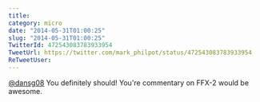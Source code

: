 ```yaml
---
title: 
category: micro
date: "2014-05-31T01:00:25"
slug: "2014-05-31T01:00:25"
TwitterId: 472543083783933954
TweetUrl: https://twitter.com/mark_philpot/status/472543083783933954
ReTweetUser: 
---
```


[@dansg08](https://twitter.com/dansg08) You definitely should! You're commentary on FFX-2 would be awesome.